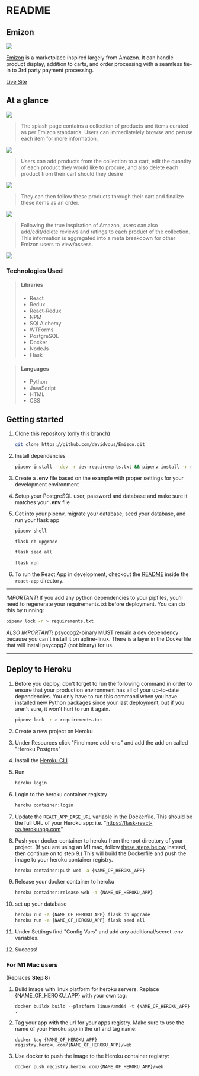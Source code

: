 # README

## Emizon

<img src="https://cdn.discordapp.com/attachments/920474033932349511/927572944857735208/logo_whitebg.png">

[Emizon](https://emizon.herokuapp.com/) is a marketplace inspired largely from Amazon. It can handle product display, addition to carts, and order processing with a seamless tie-in to 3rd party payment processing.

[Live Site](https://emizon.herokuapp.com/)

## At a glance

<img src="https://cdn.discordapp.com/attachments/920474033932349511/927567982404718592/main__navigate.gif">

> The splash page contains a collection of products and items curated as per Emizon standards. Users can immediatelely browse and peruse each item for more information.

<img src="https://cdn.discordapp.com/attachments/920474033932349511/927569646255751258/product__browse.gif">

> Users can add products from the collection to a cart, edit the quantity of each product they would like to procure, and also delete each product from their cart should they desire

<img src="https://cdn.discordapp.com/attachments/920474033932349511/927571301617524776/cart__function.gif">

> They can then follow these products through their cart and finalize these items as an order.

<img src="https://cdn.discordapp.com/attachments/920474033932349511/927572358380793856/checkout__funtion.gif">

> Following the true inspiration of Amazon, users can also add/edit/delete reviews and ratings to each product of the collection. This information is aggregated into a meta breakdown for other Emizon users to view/assess.

<img src="https://cdn.discordapp.com/attachments/920474033932349511/927574005156810752/review__function.gif">

### Technologies Used

> #### Libraries
> * React
> * Redux
> * React-Redux
> * NPM
> * SQLAlchemy
> * WTForms
> * PostgreSQL
> * Docker
> * NodeJs
> * Flask

> #### Languages
> * Python
> * JavaScript
> * HTML
> * CSS

## Getting started

1. Clone this repository (only this branch)

   ```bash
   git clone https://github.com/davidvous/Emizon.git
   ```

2. Install dependencies

      ```bash
      pipenv install --dev -r dev-requirements.txt && pipenv install -r requirements.txt
      ```

3. Create a **.env** file based on the example with proper settings for your
   development environment
4. Setup your PostgreSQL user, password and database and make sure it matches your **.env** file

5. Get into your pipenv, migrate your database, seed your database, and run your flask app

   ```bash
   pipenv shell
   ```

   ```bash
   flask db upgrade
   ```

   ```bash
   flask seed all
   ```

   ```bash
   flask run
   ```

6. To run the React App in development, checkout the [README](./react-app/README.md) inside the `react-app` directory.

***
*IMPORTANT!*
   If you add any python dependencies to your pipfiles, you'll need to regenerate your requirements.txt before deployment.
   You can do this by running:

   ```bash
   pipenv lock -r > requirements.txt
   ```

*ALSO IMPORTANT!*
   psycopg2-binary MUST remain a dev dependency because you can't install it on apline-linux.
   There is a layer in the Dockerfile that will install psycopg2 (not binary) for us.
***

## Deploy to Heroku

1. Before you deploy, don't forget to run the following command in order to
ensure that your production environment has all of your up-to-date
dependencies. You only have to run this command when you have installed new
Python packages since your last deployment, but if you aren't sure, it won't
hurt to run it again.

   ```bash
   pipenv lock -r > requirements.txt
   ```

2. Create a new project on Heroku
3. Under Resources click "Find more add-ons" and add the add on called "Heroku Postgres"
4. Install the [Heroku CLI](https://devcenter.heroku.com/articles/heroku-command-line)
5. Run

   ```bash
   heroku login
   ```

6. Login to the heroku container registry

   ```bash
   heroku container:login
   ```

7. Update the `REACT_APP_BASE_URL` variable in the Dockerfile.
   This should be the full URL of your Heroku app: i.e. "https://flask-react-aa.herokuapp.com"
8. Push your docker container to heroku from the root directory of your project.
   (If you are using an M1 mac, follow [these steps below](#for-m1-mac-users) instead, then continue on to step 9.)
   This will build the Dockerfile and push the image to your heroku container registry.

   ```bash
   heroku container:push web -a {NAME_OF_HEROKU_APP}
   ```

9. Release your docker container to heroku

      ```bash
      heroku container:release web -a {NAME_OF_HEROKU_APP}
      ```

10. set up your database

      ```bash
      heroku run -a {NAME_OF_HEROKU_APP} flask db upgrade
      heroku run -a {NAME_OF_HEROKU_APP} flask seed all
      ```

11. Under Settings find "Config Vars" and add any additional/secret .env
variables.

12. Success!

### For M1 Mac users

(Replaces **Step 8**)

1. Build image with linux platform for heroku servers. Replace
{NAME_OF_HEROKU_APP} with your own tag:

   ```bash=
   docker buildx build --platform linux/amd64 -t {NAME_OF_HEROKU_APP} .
   ```

2. Tag your app with the url for your apps registry. Make sure to use the name
of your Heroku app in the url and tag name:

   ```bash=2
   docker tag {NAME_OF_HEROKU_APP} registry.heroku.com/{NAME_OF_HEROKU_APP}/web
   ```

3. Use docker to push the image to the Heroku container registry:

   ```bash=3
   docker push registry.heroku.com/{NAME_OF_HEROKU_APP}/web
   ```

